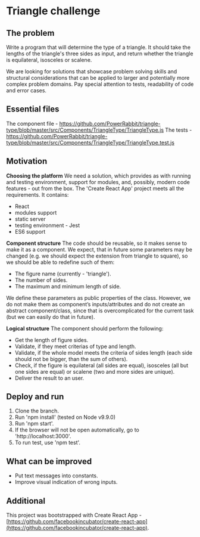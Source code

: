 # Triangle challenge
## The problem
Write a program that will determine the type of a triangle. It should take the lengths of the triangle's three sides as input, and return whether the triangle is equilateral, isosceles or scalene.

We are looking for solutions that showcase problem solving skills and structural considerations that can be applied to larger and potentially more complex problem domains. Pay special attention to tests, readability of code and error cases.
## Essential files
The component file - https://github.com/PowerRabbit/triangle-type/blob/master/src/Components/TriangleType/TriangleType.js
The tests - https://github.com/PowerRabbit/triangle-type/blob/master/src/Components/TriangleType/TriangleType.test.js
## Motivation
**Choosing the platform**
We need a solution, which provides as with running and testing environment, support for modules, and, possibly, modern code features - out from the box. The 'Create React App' project meets all the requirements. It contains: 
 
 - React
 - modules support
 - static server
 - testing environment - Jest
 - ES6 support

**Component structure**
The code should be reusable, so it makes sense to make it as a component.
We expect, that in future some parameters may be changed (e.g. we should expect the extension from triangle to square), so we should be able to redefine such of them:
 - The figure name (currently - 'triangle').
 - The number of sides.
 - The maximum and minimum length of side.

We define these parameters as public properties of the class. However, we do not make them as component’s inputs/attributes and do not create an abstract component/class, since that is overcomplicated for the current task (but we can easily do that in future).

**Logical structure**
The component should perform the following:

 - Get the length of figure sides.
 - Validate, if they meet criterias of type and length.
 - Validate, if the whole model meets the criteria of sides length (each side should not be bigger, than the sum of others).
 - Check, if the figure is equilateral (all sides are equal), isosceles (all but one sides are equal) or scalene (two and more sides are unique).
 - Deliver the result to an user.

## Deploy and run
1. Clone the branch.
2. Run 'npm install' (tested on Node v9.9.0)
3. Run 'npm start'.
4. If the browser will not be open automatically, go to 'http://localhost:3000'.
5. To run test, use 'npm test'.
## What can be improved
 - Put text messages into constants.
 - Improve visual indication of wrong inputs.

## Additional
This project was bootstrapped with Create React App - [https://github.com/facebookincubator/create-react-app](https://github.com/facebookincubator/create-react-app).
